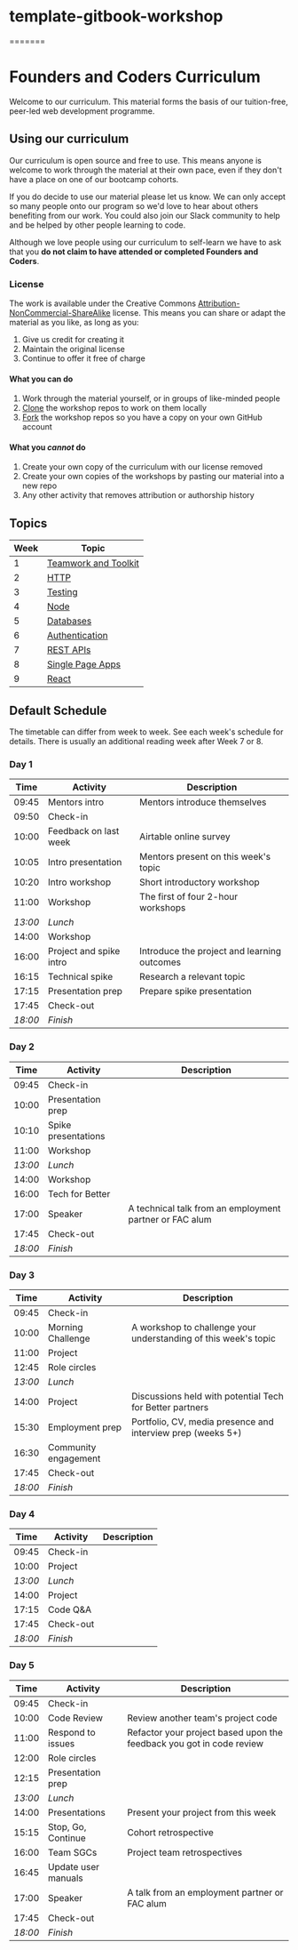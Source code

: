 # template-gitbook-workshop
=======
# Founders and Coders Curriculum

Welcome to our curriculum. This material forms the basis of our tuition-free, peer-led web development programme.

## Using our curriculum

Our curriculum is open source and free to use. This means anyone is welcome to work through the material at their own pace, even if they don't have a place on one of our bootcamp cohorts.

If you do decide to use our material please let us know. We can only accept so many people onto our program so we'd love to hear about others benefiting from our work. You could also join our Slack community to help and be helped by other people learning to code.

Although we love people using our curriculum to self-learn we have to ask that you **do not claim to have attended or completed Founders and Coders**.

### License

The work is available under the Creative Commons [Attribution-NonCommercial-ShareAlike](https://creativecommons.org/licenses/by-nc-sa/4.0/) license. This means you can share or adapt the material as you like, as long as you:

1. Give us credit for creating it
1. Maintain the original license
1. Continue to offer it free of charge

#### What you can do

1. Work through the material yourself, or in groups of like-minded people
1. [Clone](https://docs.github.com/en/github/creating-cloning-and-archiving-repositories/cloning-a-repository) the workshop repos to work on them locally
1. [Fork](https://guides.github.com/activities/forking/) the workshop repos so you have a copy on your own GitHub account

#### What you _cannot_ do

1. Create your own copy of the curriculum with our license removed
1. Create your own copies of the workshops by pasting our material into a new repo
1. Any other activity that removes attribution or authorship history

## Topics

| Week | Topic                                                                                                              |
| ---- | ------------------------------------------------------------------------------------------------------------------ |
| 1    | [Teamwork and Toolkit](https://founders-and-coders.gitbook.io/coursebook/curriculum/teamwork-and-toolkit/schedule) |
| 2    | [HTTP](https://founders-and-coders.gitbook.io/coursebook/curriculum/http/schedule)                                 |
| 3    | [Testing](https://founders-and-coders.gitbook.io/coursebook/curriculum/testing/schedule)                           |
| 4    | [Node](https://founders-and-coders.gitbook.io/coursebook/curriculum/node/schedule)                                 |
| 5    | [Databases](https://founders-and-coders.gitbook.io/coursebook/curriculum/databases/schedule)                       |
| 6    | [Authentication](https://founders-and-coders.gitbook.io/coursebook/curriculum/authentication/schedule)             |
| 7    | [REST APIs](https://founders-and-coders.gitbook.io/coursebook/curriculum/rest-apis/schedule)                       |
| 8    | [Single Page Apps](https://founders-and-coders.gitbook.io/coursebook/curriculum/single-page-app/schedule)              |
| 9    | [React](https://founders-and-coders.gitbook.io/coursebook/curriculum/react/schedule)                               |

## Default Schedule

The timetable can differ from week to week. See each week's schedule for details. There is usually an additional reading week after Week 7 or 8.

### Day 1

| Time    | Activity                | Description                                 |
| ------- | ----------------------- | ------------------------------------------- |
| 09:45   | Mentors intro           | Mentors introduce themselves                |
| 09:50   | Check-in                |                                             |
| 10:00   | Feedback on last week   | Airtable online survey                      |
| 10:05   | Intro presentation      | Mentors present on this week's topic        |
| 10:20   | Intro workshop          | Short introductory workshop                 |
| 11:00   | Workshop                | The first of four 2-hour workshops          |
| _13:00_ | _Lunch_                 |                                             |
| 14:00   | Workshop                |                                             |
| 16:00   | Project and spike intro | Introduce the project and learning outcomes |
| 16:15   | Technical spike         | Research a relevant topic                   |
| 17:15   | Presentation prep       | Prepare spike presentation                  |
| 17:45   | Check-out               |                                             |
| _18:00_ | _Finish_                |                                             |

### Day 2

| Time    | Activity            | Description                                             |
| ------- | ------------------- | ------------------------------------------------------- |
| 09:45   | Check-in            |                                                         |
| 10:00   | Presentation prep   |                                                         |
| 10:10   | Spike presentations |                                                         |
| 11:00   | Workshop            |                                                         |
| _13:00_ | _Lunch_             |                                                         |
| 14:00   | Workshop            |                                                         |
| 16:00   | Tech for Better     |                                                         |
| 17:00   | Speaker             | A technical talk from an employment partner or FAC alum |
| 17:45   | Check-out           |                                                         |
| _18:00_ | _Finish_            |                                                         |

### Day 3

| Time    | Activity             | Description                                                     |
| ------- | -------------------- | --------------------------------------------------------------- |
| 09:45   | Check-in             |                                                                 |
| 10:00   | Morning Challenge    | A workshop to challenge your understanding of this week's topic |
| 11:00   | Project              |                                                                 |
| 12:45   | Role circles         |                                                                 |
| _13:00_ | _Lunch_              |                                                                 |
| 14:00   | Project              | Discussions held with potential Tech for Better partners        |
| 15:30   | Employment prep      | Portfolio, CV, media presence and interview prep (weeks 5+)     |
| 16:30   | Community engagement |                                                                 |
| 17:45   | Check-out            |                                                                 |
| _18:00_ | _Finish_             |                                                                 |

### Day 4

| Time    | Activity  | Description |
| ------- | --------- | ----------- |
| 09:45   | Check-in  |             |
| 10:00   | Project   |             |
| _13:00_ | _Lunch_   |             |
| 14:00   | Project   |             |
| 17:15   | Code Q&A |
| 17:45   | Check-out |             |
| _18:00_ | _Finish_  |             |

### Day 5

| Time    | Activity            | Description                                                          |
| ------- | ------------------- | -------------------------------------------------------------------- |
| 09:45   | Check-in            |                                                                      |
| 10:00   | Code Review         | Review another team's project code                                   |
| 11:00   | Respond to issues   | Refactor your project based upon the feedback you got in code review |
| 12:00   | Role circles        |                                                                      |
| 12:15   | Presentation prep   |                                                                      |
| _13:00_ | _Lunch_             |                                                                      |
| 14:00   | Presentations       | Present your project from this week                                  |
| 15:15   | Stop, Go, Continue  | Cohort retrospective                                                 |
| 16:00   | Team SGCs           | Project team retrospectives                                          |
| 16:45   | Update user manuals |                                                                      |
| 17:00   | Speaker             | A talk from an employment partner or FAC alum                        |
| 17:45   | Check-out           |                                                                      |
| _18:00_ | _Finish_            |                                                                      |
